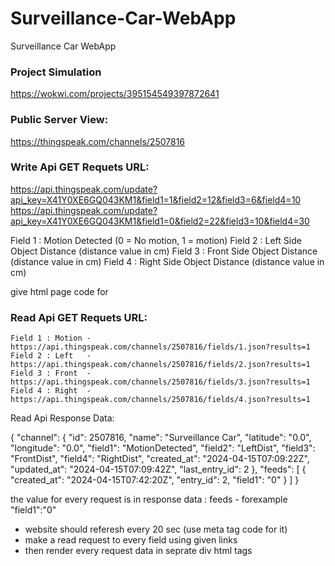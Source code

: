 # Surveillance-Car-WebApp
Surveillance Car WebApp

### Project Simulation
https://wokwi.com/projects/395154549397872641

### Public Server View:
https://thingspeak.com/channels/2507816



### Write Api GET Requets URL:
https://api.thingspeak.com/update?api_key=X41Y0XE6GQ043KM1&field1=1&field2=12&field3=6&field4=10
https://api.thingspeak.com/update?api_key=X41Y0XE6GQ043KM1&field1=0&field2=22&field3=10&field4=30


Field 1 : Motion Detected (0 = No motion, 1 = motion)
Field 2 : Left  Side Object Distance (distance value in cm)
Field 3 : Front Side Object Distance (distance value in cm)
Field 4 : Right Side Object Distance (distance value in cm)


give html page code for 

### Read Api GET Requets URL:
    Field 1 : Motion - https://api.thingspeak.com/channels/2507816/fields/1.json?results=1
    Field 2 : Left   - https://api.thingspeak.com/channels/2507816/fields/2.json?results=1
    Field 3 : Front  - https://api.thingspeak.com/channels/2507816/fields/3.json?results=1
    Field 4 : Right  - https://api.thingspeak.com/channels/2507816/fields/4.json?results=1


Read Api Response Data:

{
"channel": {
"id": 2507816,
"name": "Surveillance Car",
"latitude": "0.0",
"longitude": "0.0",
"field1": "MotionDetected",
"field2": "LeftDist",
"field3": "FrontDist",
"field4": "RightDist",
"created_at": "2024-04-15T07:09:22Z",
"updated_at": "2024-04-15T07:09:42Z",
"last_entry_id": 2
},
"feeds": [
{
"created_at": "2024-04-15T07:42:20Z",
"entry_id": 2,
"field1": "0"
}
]
}

the value for every request is in response data : feeds - forexample "field1":"0"

- website should referesh every 20 sec (use meta tag code for it)
- make a read request to every field using given links
- then render every request data in seprate div html tags 
